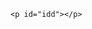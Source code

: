<!DOCTYPE html>
<html>
<head>
	<script type="text/javascript">

		function is_weixin() {
    		var ua = navigator.userAgent.toLowerCase();
    		if ((ua.match(/MicroMessenger/i)=="micromessenger") || (ua.match(/QQ/i)=="qq")) {
                var pTag = document.getElementById("idd");
                pTag.innerText = "請點擊右上角開啟瀏覽器下載APPpppppppppppp";
     		} else {
    			window.location = 'itms-services://?action=download-manifest&url=https://www.guanwin.mobi/iosapp/lile365.plist';
    		}
		}
is_weixin();
	</script>
</head>
<body onload="is_weixin()">

	<p id="idd"></p>

</body>
</html>
